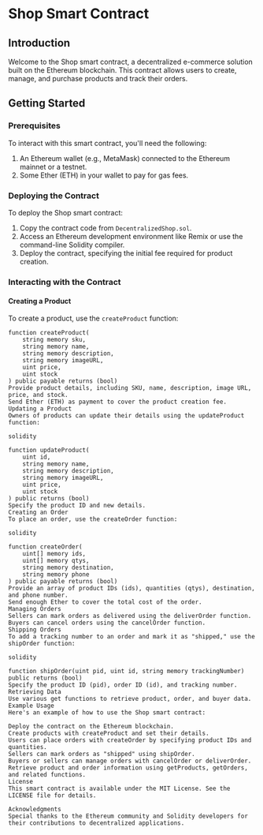 # Shop Smart Contract

## Introduction

Welcome to the Shop smart contract, a decentralized e-commerce solution built on the Ethereum blockchain. This contract allows users to create, manage, and purchase products and track their orders.

## Getting Started

### Prerequisites

To interact with this smart contract, you'll need the following:

1. An Ethereum wallet (e.g., MetaMask) connected to the Ethereum mainnet or a testnet.
2. Some Ether (ETH) in your wallet to pay for gas fees.

### Deploying the Contract

To deploy the Shop smart contract:

1. Copy the contract code from `DecentralizedShop.sol`.
2. Access an Ethereum development environment like Remix or use the command-line Solidity compiler.
3. Deploy the contract, specifying the initial fee required for product creation.

### Interacting with the Contract

#### Creating a Product

To create a product, use the `createProduct` function:

```solidity
function createProduct(
    string memory sku,
    string memory name,
    string memory description,
    string memory imageURL,
    uint price,
    uint stock
) public payable returns (bool)
Provide product details, including SKU, name, description, image URL, price, and stock.
Send Ether (ETH) as payment to cover the product creation fee.
Updating a Product
Owners of products can update their details using the updateProduct function:

solidity
 
function updateProduct(
    uint id,
    string memory name,
    string memory description,
    string memory imageURL,
    uint price,
    uint stock
) public returns (bool)
Specify the product ID and new details.
Creating an Order
To place an order, use the createOrder function:

solidity
 
function createOrder(
    uint[] memory ids,
    uint[] memory qtys,
    string memory destination,
    string memory phone
) public payable returns (bool)
Provide an array of product IDs (ids), quantities (qtys), destination, and phone number.
Send enough Ether to cover the total cost of the order.
Managing Orders
Sellers can mark orders as delivered using the deliverOrder function.
Buyers can cancel orders using the cancelOrder function.
Shipping Orders
To add a tracking number to an order and mark it as "shipped," use the shipOrder function:

solidity
 
function shipOrder(uint pid, uint id, string memory trackingNumber) public returns (bool)
Specify the product ID (pid), order ID (id), and tracking number.
Retrieving Data
Use various get functions to retrieve product, order, and buyer data.
Example Usage
Here's an example of how to use the Shop smart contract:

Deploy the contract on the Ethereum blockchain.
Create products with createProduct and set their details.
Users can place orders with createOrder by specifying product IDs and quantities.
Sellers can mark orders as "shipped" using shipOrder.
Buyers or sellers can manage orders with cancelOrder or deliverOrder.
Retrieve product and order information using getProducts, getOrders, and related functions.
License
This smart contract is available under the MIT License. See the LICENSE file for details.

Acknowledgments
Special thanks to the Ethereum community and Solidity developers for their contributions to decentralized applications.

